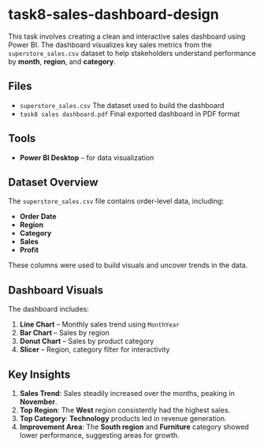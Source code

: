 # task8-sales-dashboard-design

This task involves creating a clean and interactive sales dashboard using Power BI. The dashboard visualizes key sales metrics from the `superstore_sales.csv` dataset to help stakeholders understand performance by **month**, **region**, and **category**.

## Files 

- `superstore_sales.csv`       The dataset used to build the dashboard     
- `task8 sales dashboard.pdf`  Final exported dashboard in PDF format                   

## Tools 

- **Power BI Desktop** – for data visualization

## Dataset Overview

The `superstore_sales.csv` file contains order-level data, including:
- **Order Date**
- **Region**
- **Category**
- **Sales**
- **Profit**

These columns were used to build visuals and uncover trends in the data.

## Dashboard Visuals

The dashboard includes:

1. **Line Chart** – Monthly sales trend using `MonthYear`
2. **Bar Chart** – Sales by region
3. **Donut Chart** – Sales by product category
4. **Slicer** – Region, category filter for interactivity

## Key Insights

1. **Sales Trend**: Sales steadily increased over the months, peaking in **November**.
2. **Top Region**: The **West** region consistently had the highest sales.
3. **Top Category**: **Technology** products led in revenue generation.
4. **Improvement Area**: The **South region** and **Furniture** category showed lower performance, suggesting areas for growth.

